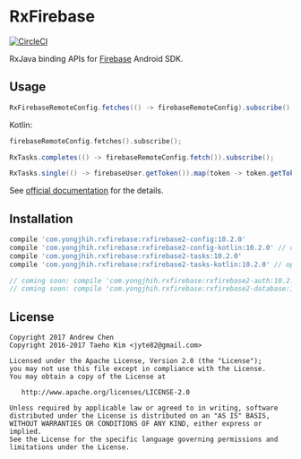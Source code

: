 # RxFirebase
[![CircleCI](https://circleci.com/gh/yongjhih/RxFirebase.svg?style=shield)](https://circleci.com/gh/yongjhih/RxFirebase)

RxJava binding APIs for [Firebase](https://firebase.google.com/) Android SDK.

## Usage

```java
RxFirebaseRemoteConfig.fetches(() -> firebaseRemoteConfig).subscribe();
```

Kotlin:

```kt
firebaseRemoteConfig.fetches().subscribe();
```

```java
RxTasks.completes(() -> firebaseRemoteConfig.fetch()).subscribe();
```

```java
RxTasks.single(() -> firebaseUser.getToken()).map(token -> token.getToken()).subscribe();
```

See [official documentation](https://firebase.google.com/docs/) for the details.

## Installation

```gradle
compile 'com.yongjhih.rxfirebase:rxfirebase2-config:10.2.0'
compile 'com.yongjhih.rxfirebase:rxfirebase2-config-kotlin:10.2.0' // optional
compile 'com.yongjhih.rxfirebase:rxfirebase2-tasks:10.2.0'
compile 'com.yongjhih.rxfirebase:rxfirebase2-tasks-kotlin:10.2.0' // optional

// coming soon: compile 'com.yongjhih.rxfirebase:rxfirebase2-auth:10.2.0'
// coming soon: compile 'com.yongjhih.rxfirebase:rxfirebase2-database:10.2.0'
```

## License

```
Copyright 2017 Andrew Chen
Copyright 2016-2017 Taeho Kim <jyte82@gmail.com>

Licensed under the Apache License, Version 2.0 (the "License");
you may not use this file except in compliance with the License.
You may obtain a copy of the License at

   http://www.apache.org/licenses/LICENSE-2.0

Unless required by applicable law or agreed to in writing, software
distributed under the License is distributed on an "AS IS" BASIS,
WITHOUT WARRANTIES OR CONDITIONS OF ANY KIND, either express or implied.
See the License for the specific language governing permissions and
limitations under the License.
```

